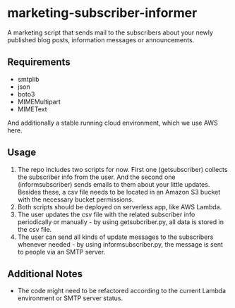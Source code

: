 # marketing-subscriber-informer
 
A marketing script that sends mail to the subscribers about your newly published blog posts, information messages or announcements. 

## Requirements 
- smtplib 
- json
- boto3
- MIMEMultipart
- MIMEText 

And additionally a stable running cloud environment, which we use AWS here. 

## Usage 
1. The repo includes two scripts for now. First one (getsubscriber) collects the subscriber info from the user. And the second one (informsubscriber) sends emails to them about your little updates. Besides these, a csv file needs to be located in an Amazon S3 bucket with the necessary bucket permissions. 
2. Both scripts should be deployed on serverless app, like AWS Lambda. 
3. The user updates the csv file with the related subscriber info periodically or manually - by using getsubcriber.py, all data is stored in the csv file. 
4. The user can send all kinds of update messages to the subscribers whenever needed - by using informsubscriber.py, the message is sent to people via an SMTP server. 

## Additional Notes 
- The code might need to be refactored according to the current Lambda environment or SMTP server status. 